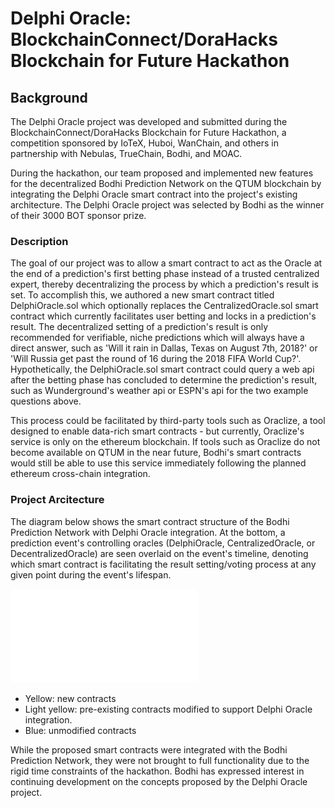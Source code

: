 # Delphi Oracle: BlockchainConnect/DoraHacks Blockchain for Future Hackathon

## Background

The Delphi Oracle project was developed and submitted during the BlockchainConnect/DoraHacks Blockchain for Future Hackathon, a competition sponsored by IoTeX, Huboi, WanChain, and others in partnership with Nebulas, TrueChain, Bodhi, and MOAC.

During the hackathon, our team proposed and implemented new features for the decentralized Bodhi Prediction Network on the QTUM blockchain by integrating the Delphi Oracle smart contract into the project's existing architecture. The Delphi Oracle project was selected by Bodhi as the winner of their 3000 BOT sponsor prize.

### Description

The goal of our project was to allow a smart contract to act as the Oracle at the end of a prediction's first betting phase instead of a trusted centralized expert, thereby decentralizing the process by which a prediction's result is set. To accomplish this, we authored a new smart contract titled DelphiOracle.sol which optionally replaces the CentralizedOracle.sol smart contract which currently facilitates user betting and locks in a prediction's result. The decentralized setting of a prediction's result is only recommended for verifiable, niche predictions which will always have a direct answer, such as 'Will it rain in Dallas, Texas on August 7th, 2018?' or 'Will Russia get past the round of 16 during the 2018 FIFA World Cup?'. Hypothetically, the DelphiOracle.sol smart contract could query a web api after the betting phase has concluded to determine the prediction's result, such as Wunderground's weather api or ESPN's api for the two example questions above.

This process could be facilitated by third-party tools such as Oraclize, a tool designed to enable data-rich smart contracts - but currently, Oraclize's service is only on the ethereum blockchain. If tools such as Oraclize do not become available on QTUM in the near future, Bodhi's smart contracts would still be able to use this service immediately following the planned ethereum cross-chain integration.

### Project Arcitecture

The diagram below shows the smart contract structure of the Bodhi Prediction Network with Delphi Oracle integration. At the bottom, a prediction event's controlling oracles (DelphiOracle, CentralizedOracle, or DecentralizedOracle) are seen overlaid on the event's timeline, denoting which smart contract is facilitating the result setting/voting process at any given point during the event's lifespan.

![alt text](/DelphiOracleContracts.pdf)

- Yellow: new contracts
- Light yellow: pre-existing contracts modified to support Delphi Oracle integration.
- Blue: unmodified contracts

While the proposed smart contracts were integrated with the Bodhi Prediction Network, they were not brought to full functionality due to the rigid time constraints of the hackathon. Bodhi has expressed interest in continuing development on the concepts proposed by the Delphi Oracle project.
